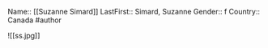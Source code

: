 Name:: [[Suzanne Simard]]
LastFirst:: Simard, Suzanne
Gender:: f
Country:: Canada
#author

![[ss.jpg]]